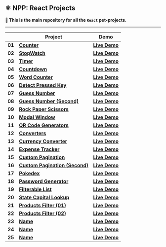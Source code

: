 ## ⚛️ NPP: React Projects

**👋 This is the main repository for all the `React` pet-projects.**

----

|        | **Project**                                                                                                                       | **Demo**                                                                                                |
|--------|-----------------------------------------------------------------------------------------------------------------------------------|---------------------------------------------------------------------------------------------------------|
| **01** | [**Counter**](https://github.com/nagoev-alim/npp-react-projects/tree/master/projects/01-counter/src)                              | [**Live Demo**](https://npp-react-projects.vercel.app/projects/01-counter/dist/index.html)              |
| **02** | [**StopWatch**](https://github.com/nagoev-alim/npp-react-projects/tree/master/projects/02-stopwatch/src)                          | [**Live Demo**](https://npp-react-projects.vercel.app/projects/02-stopwatch/dist/index.html)            |
| **03** | [**Timer**](https://github.com/nagoev-alim/npp-react-projects/tree/master/projects/03-timer/src)                                  | [**Live Demo**](https://npp-react-projects.vercel.app/projects/03-timer/dist/index.html)                |
| **04** | [**Countdown**](https://github.com/nagoev-alim/npp-react-projects/tree/master/projects/04-countdown/src)                          | [**Live Demo**](https://npp-react-projects.vercel.app/projects/04-countdown/dist/index.html)            |
| **05** | [**Word Counter**](https://github.com/nagoev-alim/npp-react-projects/tree/master/projects/05-word-counter/src)                    | [**Live Demo**](https://npp-react-projects.vercel.app/projects/05-word-counter/dist/index.html)         |
| **06** | [**Detect Pressed Key**](https://github.com/nagoev-alim/npp-react-projects/tree/master/projects/06-detect-pressed-key/src)        | [**Live Demo**](https://npp-react-projects.vercel.app/projects/06-detect-pressed-key/dist/index.html)   |
| **07** | [**Guess Number**](https://github.com/nagoev-alim/npp-react-projects/tree/master/projects/07-guess-number/src)                    | [**Live Demo**](https://npp-react-projects.vercel.app/projects/07-guess-number/dist/index.html)         |
| **08** | [**Guess Number (Second)**](https://github.com/nagoev-alim/npp-react-projects/tree/master/projects/08-guess-number/src)           | [**Live Demo**](https://npp-react-projects.vercel.app/projects/08-guess-number/dist/index.html)         |
| **09** | [**Rock Paper Scissors**](https://github.com/nagoev-alim/npp-react-projects/tree/master/projects/09-rock-paper-scissor/src)       | [**Live Demo**](https://npp-react-projects.vercel.app/projects/09-rock-paper-scissor/dist/index.html)   |
| **10** | [**Modal Window**](https://github.com/nagoev-alim/npp-react-projects/tree/master/projects/10-modal-window/src)                    | [**Live Demo**](https://npp-react-projects.vercel.app/projects/10-modal-window/dist/index.html)         |
| **11** | [**QR Code Generators**](https://github.com/nagoev-alim/npp-react-projects/tree/master/projects/11-qr-code-generators/src)        | [**Live Demo**](https://npp-react-projects.vercel.app/projects/11-qr-code-generators/dist/index.html)   |
| **12** | [**Converters**](https://github.com/nagoev-alim/npp-react-projects/tree/master/projects/12-converters/src)                        | [**Live Demo**](https://npp-react-projects.vercel.app/projects/12-converters/dist/index.html)           |
| **13** | [**Currency Converter**](https://github.com/nagoev-alim/npp-react-projects/tree/master/projects/13-currency-converter/src)        | [**Live Demo**](https://npp-react-projects.vercel.app/projects/13-currency-converter/dist/index.html)   |
| **14** | [**Expense Tracker**](https://github.com/nagoev-alim/npp-react-projects/tree/master/projects/14-expense-tracker/src)              | [**Live Demo**](https://npp-react-projects.vercel.app/projects/14-expense-tracker/dist/index.html)      |
| **15** | [**Custom Pagination**](https://github.com/nagoev-alim/npp-react-projects/tree/master/projects/15-custom-pagination/src)          | [**Live Demo**](https://npp-react-projects.vercel.app/projects/15-custom-pagination/dist/index.html)    |
| **16** | [**Custom Pagination (Second)**](https://github.com/nagoev-alim/npp-react-projects/tree/master/projects/16-custom-pagination/src) | [**Live Demo**](https://npp-react-projects.vercel.app/projects/16-custom-pagination/dist/index.html)    |
| **17** | [**Pokedex**](https://github.com/nagoev-alim/npp-react-projects/tree/master/projects/17-pokedex/src)                              | [**Live Demo**](https://npp-react-projects.vercel.app/projects/17-pokedex/dist/index.html)              |
| **18** | [**Password Generator**](https://github.com/nagoev-alim/npp-react-projects/tree/master/projects/18-password-generator/src)        | [**Live Demo**](https://npp-react-projects.vercel.app/projects/18-password-generator/dist/index.html)   |
| **19** | [**Filterable List**](https://github.com/nagoev-alim/npp-react-projects/tree/master/projects/19-filterable-list/src)              | [**Live Demo**](https://npp-react-projects.vercel.app/projects/19-filterable-list/dist/index.html)      |
| **20** | [**State Capital Lookup**](https://github.com/nagoev-alim/npp-react-projects/tree/master/projects/20-state-capital-lookup/src)    | [**Live Demo**](https://npp-react-projects.vercel.app/projects/20-state-capital-lookup/dist/index.html) |
| **21** | [**Products Filter (01)**](https://github.com/nagoev-alim/npp-react-projects/tree/master/projects/21-products-filter/src)         | [**Live Demo**](https://npp-react-projects.vercel.app/projects/21-products-filter/dist/index.html)      |
| **22** | [**Products Filter (02)**](https://github.com/nagoev-alim/npp-react-projects/tree/master/projects/22-products-filter/src)         | [**Live Demo**](https://npp-react-projects.vercel.app/projects/22-products-filter/dist/index.html)      |
| **23** | [**Name**](https://github.com/nagoev-alim/npp-react-projects/tree/master/projects/)                                               | [**Live Demo**](https://npp-react-projects.vercel.app/projects/name/dist/index.html)                    |
| **24** | [**Name**](https://github.com/nagoev-alim/npp-react-projects/tree/master/projects/)                                               | [**Live Demo**](https://npp-react-projects.vercel.app/projects/name/dist/index.html)                    |
| **25** | [**Name**](https://github.com/nagoev-alim/npp-react-projects/tree/master/projects/)                                               | [**Live Demo**](https://npp-react-projects.vercel.app/projects/name/dist/index.html)                    |
